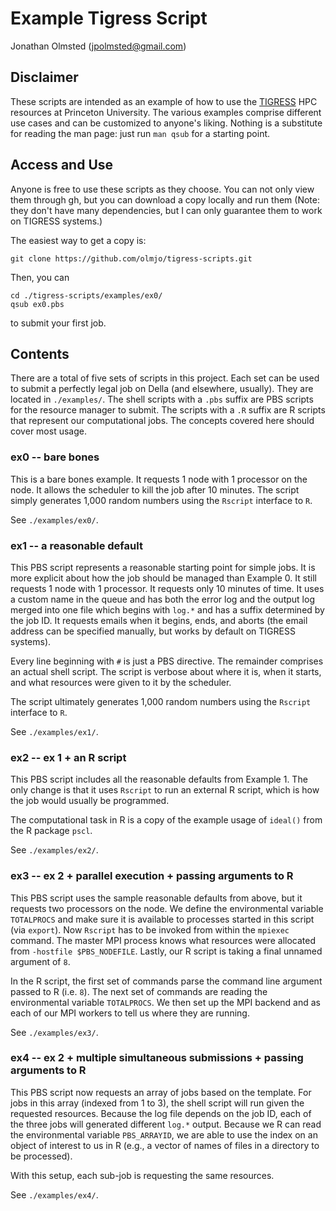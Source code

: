 # Example Tigress Script

Jonathan Olmsted (jpolmsted@gmail.com)

## Disclaimer

These scripts are intended as an example of how to use the
[TIGRESS](http://www.princeton.edu/researchcomputing/) HPC resources at
Princeton University. The various examples comprise different use cases and can
be customized to anyone's liking. Nothing is a substitute for reading the man
page: just run `man qsub` for a starting point.

## Access and Use

Anyone is free to use these scripts as they choose. You can not only view them
through gh, but you can download a copy locally and run them (Note: they don't
have many dependencies, but I can only guarantee them to work on TIGRESS
systems.)

The easiest way to get a copy is:
```
git clone https://github.com/olmjo/tigress-scripts.git
```

Then, you can
```
cd ./tigress-scripts/examples/ex0/
qsub ex0.pbs
```
to submit your first job.


## Contents

There are a total of five sets of scripts in this project. Each set can be used
to submit a perfectly legal job on Della (and elsewhere, usually). They are
located in `./examples/`. The shell scripts with a `.pbs` suffix are PBS scripts
for the resource manager to submit. The scripts with a `.R` suffix are R scripts
that represent our computational jobs. The concepts covered here
should cover most usage.

### ex0 -- bare bones

This is a bare bones example. It requests 1 node with 1 processor on the
node. It allows the scheduler to kill the job after 10 minutes. The script
simply generates 1,000 random numbers using the `Rscript` interface to `R`.

See `./examples/ex0/`.

### ex1 -- a reasonable default

This PBS script represents a reasonable starting point for simple jobs. It is
more explicit about how the job should be managed than Example 0. It still
requests 1 node with 1 processor. It requests only 10 minutes of time. It uses a
custom name in the queue and has both the error log and the output log merged
into one file which begins with `log.*` and has a suffix determined by the job
ID. It requests emails when it begins, ends, and aborts (the email address can
be specified manually, but works by default on TIGRESS systems).

Every line beginning with `#` is just a PBS directive. The remainder comprises
an actual shell script. The script is verbose about where it is, when it starts,
and what resources were given to it by the scheduler.

The script ultimately generates 1,000 random numbers using the `Rscript`
interface to `R`.

See `./examples/ex1/`.

### ex2 -- ex 1 + an R script

This PBS script includes all the reasonable defaults from Example 1. The only
change is that it uses `Rscript` to run an external R script, which is how the
job would usually be programmed.

The computational task in R is a copy of the example usage of `ideal()` from the
R package `pscl`.

See `./examples/ex2/`.

### ex3 -- ex 2 + parallel execution + passing arguments to R

This PBS script uses the sample reasonable defaults from above, but it requests
two processors on the node. We define the environmental variable `TOTALPROCS`
and make sure it is available to processes started in this script (via
`export`). Now `Rscript` has to be invoked from within the `mpiexec`
command. The master MPI process knows what resources were allocated from
`-hostfile $PBS_NODEFILE`. Lastly, our R script is taking a final unnamed
argument of `8`.

In the R script, the first set of commands parse the command line argument
passed to R (i.e. `8`). The next set of commands are reading the environmental
variable `TOTALPROCS`. We then set up the MPI backend and as each of our MPI
workers to tell us where they are running.

See `./examples/ex3/`.

### ex4 -- ex 2 + multiple simultaneous submissions + passing arguments to R

This PBS script now requests an array of jobs based on the template. For jobs in
this array (indexed from 1 to 3), the shell script will run given the requested
resources. Because the log file depends on the job ID, each of the three jobs
will generated different `log.*` output. Because we R can read the environmental
variable `PBS_ARRAYID`, we are able to use the index on an object of interest to
us in R (e.g., a vector of names of files in a directory to be processed).

With this setup, each sub-job is requesting the same resources.

See `./examples/ex4/`.
